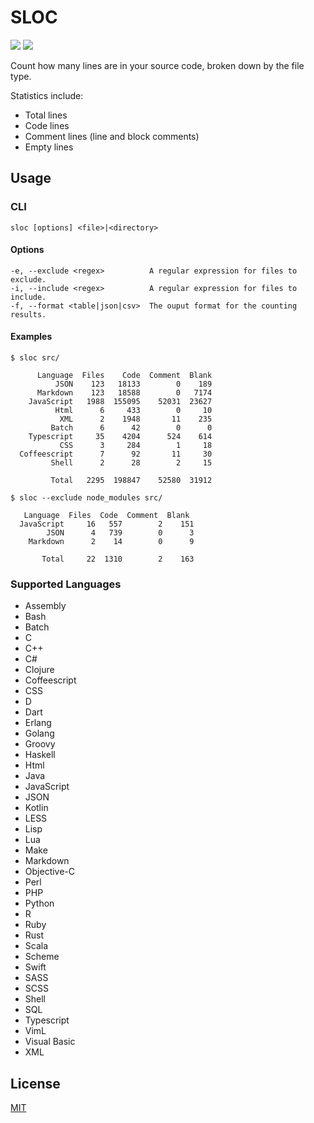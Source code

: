 # SLOC

![](https://img.shields.io/badge/languages-43-blue.svg) ![](https://img.shields.io/github/issues/vicjohnson1213/sloc.svg)

Count how many lines are in your source code, broken down by the file type.

Statistics include:

- Total lines
- Code lines
- Comment lines (line and block comments)
- Empty lines

## Usage

### CLI

```
sloc [options] <file>|<directory>
```

#### Options

```
-e, --exclude <regex>          A regular expression for files to exclude.
-i, --include <regex>          A regular expression for files to include.
-f, --format <table|json|csv>  The ouput format for the counting results.
```

#### Examples

```
$ sloc src/

      Language  Files    Code  Comment  Blank
          JSON    123   18133        0    189
      Markdown    123   18588        0   7174
    JavaScript   1988  155095    52031  23627
          Html      6     433        0     10
           XML      2    1948       11    235
         Batch      6      42        0      0
    Typescript     35    4204      524    614
           CSS      3     284        1     18
  Coffeescript      7      92       11     30
         Shell      2      28        2     15

         Total   2295  198847    52580  31912
```

```
$ sloc --exclude node_modules src/

   Language  Files  Code  Comment  Blank
  JavaScript     16   557        2    151
        JSON      4   739        0      3
    Markdown      2    14        0      9

       Total     22  1310        2    163
```

### Supported Languages

- Assembly
- Bash
- Batch
- C
- C++
- C#
- Clojure
- Coffeescript
- CSS
- D
- Dart
- Erlang
- Golang
- Groovy
- Haskell
- Html
- Java
- JavaScript
- JSON
- Kotlin
- LESS
- Lisp
- Lua
- Make
- Markdown
- Objective-C
- Perl
- PHP
- Python
- R
- Ruby
- Rust
- Scala
- Scheme
- Swift
- SASS
- SCSS
- Shell
- SQL
- Typescript
- VimL
- Visual Basic
- XML

## License

[MIT](https://github.com/vicjohnson1213/sloc/blob/master/LICENSE)
